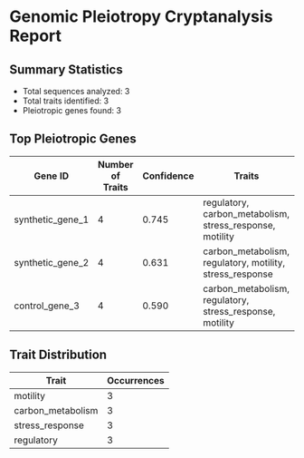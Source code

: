 # Genomic Pleiotropy Cryptanalysis Report

## Summary Statistics

- Total sequences analyzed: 3
- Total traits identified: 3
- Pleiotropic genes found: 3

## Top Pleiotropic Genes

| Gene ID | Number of Traits | Confidence | Traits |
|---------|------------------|------------|--------|
| synthetic_gene_1 | 4 | 0.745 | regulatory, carbon_metabolism, stress_response, motility |
| synthetic_gene_2 | 4 | 0.631 | carbon_metabolism, regulatory, motility, stress_response |
| control_gene_3 | 4 | 0.590 | carbon_metabolism, regulatory, stress_response, motility |

## Trait Distribution

| Trait | Occurrences |
|-------|-------------|
| motility | 3 |
| carbon_metabolism | 3 |
| stress_response | 3 |
| regulatory | 3 |
